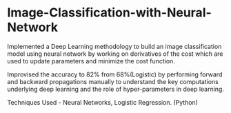 # Image-Classification-with-Neural-Network

Implemented a Deep Learning methodology to build an image classification model using neural network by working on derivatives of the cost which are used to update parameters and minimize the cost function. 

Improvised the accuracy to 82% from 68%(Logistic) by performing forward and backward propagations manually to understand the key computations underlying deep learning and the role of hyper-parameters in deep learning. 

Techniques Used - Neural Networks, Logistic Regression. (Python)
